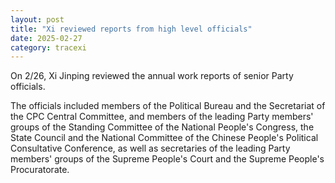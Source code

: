```yaml
---
layout: post
title: "Xi reviewed reports from high level officials"
date: 2025-02-27
category: tracexi
---
```


On 2/26, Xi Jinping reviewed the annual work reports of senior Party officials.

The officials included members of the Political Bureau and the Secretariat of the CPC Central Committee, and members of the leading Party members' groups of the Standing Committee of the National People's Congress, the State Council and the National Committee of the Chinese People's Political Consultative Conference, as well as secretaries of the leading Party members' groups of the Supreme People's Court and the Supreme People's Procuratorate.

